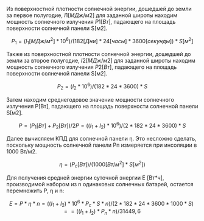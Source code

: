 Из поверхностной плотности солнечной энергии, дошедшей до земли за первое полугодие, $I{1}[МДж/м2]$ для заданной широты находим мощность солнечного излучения $P{1}[Вт]$, падающего на площадь поверхности солнечной панели S[м2].

$$ P_{1}=(I_{1}[МДж/м^2]*10^6)/(182[Дни]*24[часы]*3600[секунды])*S[м^2] $$

Также из поверхностной плотности солнечной энергии, дошедшей до земли за второе полугодие, $I{2}[МДж/м2]$ для заданной широты находим мощность солнечного излучения $P{2}[Вт]$, падающего на площадь поверхности солнечной панели S[м2].

$$ P_{2}=(I_{2}*10^6)/(182*24*3600)*S$$

Затем находим среднегодовое значение мощности солнечного излучения P[Вт], падающего на площадь поверхности солнечной панели S[м2].

$$ P=(P_{1}[Вт]+P_{2}[Вт])/2
P=((I_{1}+I_{2})*10^6)/(2*182*24*3600)*S$$

Далее вычисляем КПД для солнечной панели η. Это несложно сделать, поскольку мощность солнечной панели Pп измеряется при инсоляции в 1000 Вт/м2.

$$η=(P_{c}[Вт])/(1000[Вт/м^2]*S[м^2])$$

Для получения средней энергии суточной энергии E [Вт*ч], производимой набором из n одинаковых солнечных батарей, остается перемножить P, η и n:

$$E= P*η*n=((I_1  +I_2 )*10^6*P_c*S*n)/(2*182 *24*3600*1000*S)= =((I_1+I_2  )*P_п*n)/31449,6$$



